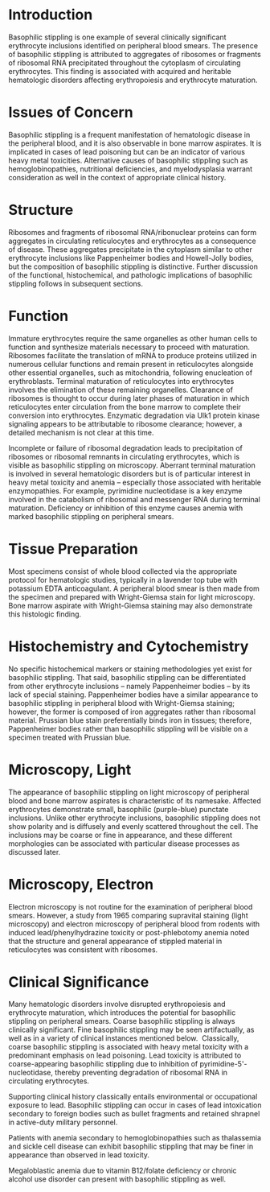 # Introduction

Basophilic stippling is one example of several clinically significant erythrocyte inclusions identified on peripheral blood smears. The presence of basophilic stippling is attributed to aggregates of ribosomes or fragments of ribosomal RNA precipitated throughout the cytoplasm of circulating erythrocytes. This finding is associated with acquired and heritable hematologic disorders affecting erythropoiesis and erythrocyte maturation.

# Issues of Concern

Basophilic stippling is a frequent manifestation of hematologic disease in the peripheral blood, and it is also observable in bone marrow aspirates. It is implicated in cases of lead poisoning but can be an indicator of various heavy metal toxicities. Alternative causes of basophilic stippling such as hemoglobinopathies, nutritional deficiencies, and myelodysplasia warrant consideration as well in the context of appropriate clinical history.

# Structure

Ribosomes and fragments of ribosomal RNA/ribonuclear proteins can form aggregates in circulating reticulocytes and erythrocytes as a consequence of disease. These aggregates precipitate in the cytoplasm similar to other erythrocyte inclusions like Pappenheimer bodies and Howell-Jolly bodies, but the composition of basophilic stippling is distinctive. Further discussion of the functional, histochemical, and pathologic implications of basophilic stippling follows in subsequent sections.

# Function

Immature erythrocytes require the same organelles as other human cells to function and synthesize materials necessary to proceed with maturation. Ribosomes facilitate the translation of mRNA to produce proteins utilized in numerous cellular functions and remain present in reticulocytes alongside other essential organelles, such as mitochondria, following enucleation of erythroblasts. Terminal maturation of reticulocytes into erythrocytes involves the elimination of these remaining organelles. Clearance of ribosomes is thought to occur during later phases of maturation in which reticulocytes enter circulation from the bone marrow to complete their conversion into erythrocytes. Enzymatic degradation via Ulk1 protein kinase signaling appears to be attributable to ribosome clearance; however, a detailed mechanism is not clear at this time.

Incomplete or failure of ribosomal degradation leads to precipitation of ribosomes or ribosomal remnants in circulating erythrocytes, which is visible as basophilic stippling on microscopy. Aberrant terminal maturation is involved in several hematologic disorders but is of particular interest in heavy metal toxicity and anemia – especially those associated with heritable enzymopathies. For example, pyrimidine nucleotidase is a key enzyme involved in the catabolism of ribosomal and messenger RNA during terminal maturation. Deficiency or inhibition of this enzyme causes anemia with marked basophilic stippling on peripheral smears.

# Tissue Preparation

Most specimens consist of whole blood collected via the appropriate protocol for hematologic studies, typically in a lavender top tube with potassium EDTA anticoagulant. A peripheral blood smear is then made from the specimen and prepared with Wright-Giemsa stain for light microscopy. Bone marrow aspirate with Wright-Giemsa staining may also demonstrate this histologic finding.

# Histochemistry and Cytochemistry

No specific histochemical markers or staining methodologies yet exist for basophilic stippling. That said, basophilic stippling can be differentiated from other erythrocyte inclusions – namely Pappenheimer bodies – by its lack of special staining. Pappenheimer bodies have a similar appearance to basophilic stippling in peripheral blood with Wright-Giemsa staining; however, the former is composed of iron aggregates rather than ribosomal material. Prussian blue stain preferentially binds iron in tissues; therefore, Pappenheimer bodies rather than basophilic stippling will be visible on a specimen treated with Prussian blue.

# Microscopy, Light

The appearance of basophilic stippling on light microscopy of peripheral blood and bone marrow aspirates is characteristic of its namesake. Affected erythrocytes demonstrate small, basophilic (purple-blue) punctate inclusions. Unlike other erythrocyte inclusions, basophilic stippling does not show polarity and is diffusely and evenly scattered throughout the cell. The inclusions may be coarse or fine in appearance, and these different morphologies can be associated with particular disease processes as discussed later.

# Microscopy, Electron

Electron microscopy is not routine for the examination of peripheral blood smears. However, a study from 1965 comparing supravital staining (light microscopy) and electron microscopy of peripheral blood from rodents with induced lead/phenylhydrazine toxicity or post-phlebotomy anemia noted that the structure and general appearance of stippled material in reticulocytes was consistent with ribosomes.

# Clinical Significance

Many hematologic disorders involve disrupted erythropoiesis and erythrocyte maturation, which introduces the potential for basophilic stippling on peripheral smears. Coarse basophilic stippling is always clinically significant. Fine basophilic stippling may be seen artifactually, as well as in a variety of clinical instances mentioned below.  Classically, coarse basophilic stippling is associated with heavy metal toxicity with a predominant emphasis on lead poisoning. Lead toxicity is attributed to coarse-appearing basophilic stippling due to inhibition of pyrimidine-5'-nucleotidase, thereby preventing degradation of ribosomal RNA in circulating erythrocytes.

Supporting clinical history classically entails environmental or occupational exposure to lead. Basophilic stippling can occur in cases of lead intoxication secondary to foreign bodies such as bullet fragments and retained shrapnel in active-duty military personnel.

Patients with anemia secondary to hemoglobinopathies such as thalassemia and sickle cell disease can exhibit basophilic stippling that may be finer in appearance than observed in lead toxicity.

Megaloblastic anemia due to vitamin B12/folate deficiency or chronic alcohol use disorder can present with basophilic stippling as well.